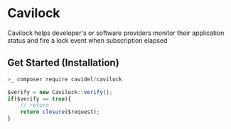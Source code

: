 # Cavilock
Cavilock helps developer's or software providers monitor their application status and fire a lock event when subscription elapsed

## Get Started (Installation)
```javascript
>_ composer require cavidel/cavilock

$verify = new Cavilock::verify();
if($verify == true){
    // return 
    return closure($request);
}
```


